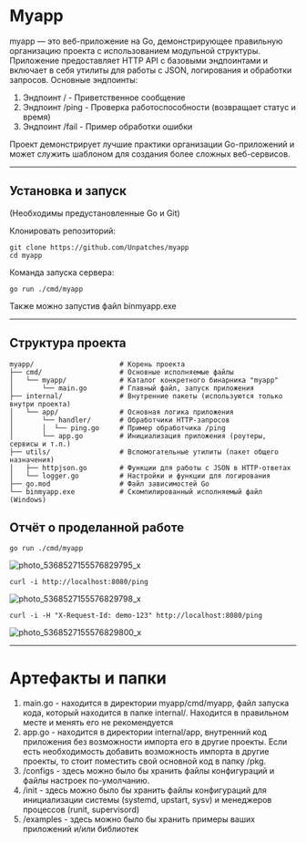 # Myapp

myapp — это веб-приложение на Go, демонстрирующее правильную организацию проекта с использованием модульной структуры. Приложение предоставляет HTTP API с базовыми эндпоинтами и включает в себя утилиты для работы с JSON, логирования и обработки запросов.
Основные эндпоинты:
1. Эндпоинт / - Приветственное сообщение
2. Эндпоинт /ping - Проверка работоспособности (возвращает статус и время)
3. Эндпоинт /fail - Пример обработки ошибки

Проект демонстрирует лучшие практики организации Go-приложений и может служить шаблоном для создания более сложных веб-сервисов.

---

## Установка и запуск

(Необходимы предустановленные Go и Git)

Клонировать репозиторий:

```
git clone https://github.com/Unpatches/myapp
cd myapp
```

Команда запуска сервера:

```
go run ./cmd/myapp
```

Также можно запустив файл binmyapp.exe

------

## Структура проекта

```plaintext
myapp/                     # Корень проекта
├── cmd/                   # Основные исполняемые файлы
│   └── myapp/             # Каталог конкретного бинарника "myapp"
│       └── main.go        # Главный файл, запуск приложения
├── internal/              # Внутренние пакеты (используются только внутри проекта)
│   └── app/               # Основная логика приложения
│       └── handler/       # Обработчики HTTP-запросов
│       │  └── ping.go     # Пример обработчика /ping
│       └── app.go         # Инициализация приложения (роутеры, сервисы и т.п.)
├── utils/                 # Вспомогательные утилиты (пакет общего назначения)
│   ├── httpjson.go        # Функции для работы с JSON в HTTP-ответах
│   └── logger.go          # Настройки и функции для логирования
├── go.mod                 # Файл зависимостей Go
└── binmyapp.exe           # Скомпилированный исполняемый файл (Windows)
```

## Отчёт о проделанной работе

```
go run ./cmd/myapp
```
![photo_5368527155576829795_x](https://github.com/user-attachments/assets/1669a4db-4920-4d54-a943-8f7b9d9b04dc)

```
curl -i http://localhost:8080/ping
```
![photo_5368527155576829798_x](https://github.com/user-attachments/assets/acd5d155-eb26-45de-bf77-dd0cb03a6218)

```
curl -i -H "X-Request-Id: demo-123" http://localhost:8080/ping
```
![photo_5368527155576829800_x](https://github.com/user-attachments/assets/46497fe3-93e2-4077-a22b-0de837b9f09c)

------

# Артефакты и папки
1) main.go - находится в директории myapp/cmd/myapp, файл запуска кода, который находится в папке internal/. Находится в правильном месте и менять его не рекомендуется
2) app.go - находится в директории internal/app, внутренний код приложения без возможности импорта его в другие проекты. Если есть необходимость добавить возможность импорта в другие проекты, то стоит поместить свой основной код в папку /pkg.
3) /configs - здесь можно было бы хранить файлы конфигураций и файлы настроек по-умолчанию.
4) /init - здесь можно было бы хранить файлы конфигураций для инициализации системы (systemd, upstart, sysv) и менеджеров процессов (runit, supervisord)
5) /examples - здесь можно было бы хранить примеры ваших приложений и/или библиотек

